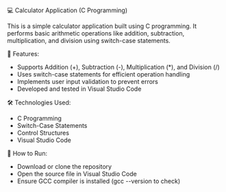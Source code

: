 💻 Calculator Application (C Programming)

This is a simple calculator application built using C programming. It performs basic arithmetic operations like addition, subtraction, multiplication, and division using switch-case statements.

🚀 Features:
- Supports Addition (+), Subtraction (-), Multiplication (*), and Division (/)
- Uses switch-case statements for efficient operation handling
- Implements user input validation to prevent errors
- Developed and tested in Visual Studio Code

🛠 Technologies Used:
- C Programming
- Switch-Case Statements
- Control Structures
- Visual Studio Code

🔗 How to Run:
- Download or clone the repository
- Open the source file in Visual Studio Code
- Ensure GCC compiler is installed (gcc --version to check)
